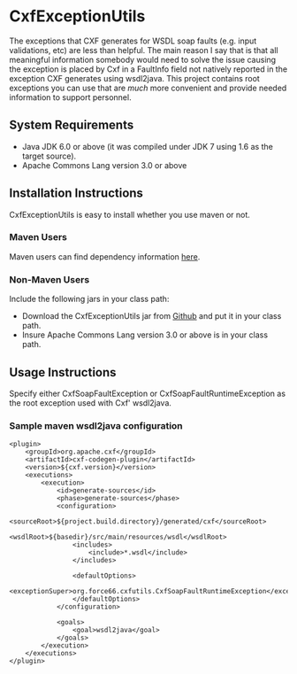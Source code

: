 # CxfExceptionUtils  
The exceptions that CXF generates for WSDL soap faults (e.g. input validations, etc) are less than helpful.  The main reason I say that is that all meaningful information somebody would need to solve the issue causing the exception is placed by Cxf in a FaultInfo field not natively reported in the exception CXF generates using wsdl2java.  This project contains root exceptions you can use that are *much* more convenient and provide needed information to support personnel.

## System Requirements  
* Java JDK 6.0 or above (it was compiled under JDK 7 using 1.6 as the target source).
* Apache Commons Lang version 3.0 or above

## Installation Instructions  
CxfExceptionUtils is easy to install whether you use maven or not.

### Maven Users  
Maven users can find dependency information [here](http://search.maven.org/#search%7Cga%7C1%7Ca%3A%22CxfExceptionUtils%22).

### Non-Maven Users  
Include the following jars in your class path:  
* Download the CxfExceptionUtils jar from [Github](https://github.com/Force66/CxfExceptionUtils/releases) and put it in your class path.  
* Insure Apache Commons Lang version 3.0 or above is in your class path.  

## Usage Instructions  
Specify either CxfSoapFaultException or CxfSoapFaultRuntimeException as the root exception used with Cxf' wsdl2java.  

### Sample maven wsdl2java configuration
```  
<plugin>
	<groupId>org.apache.cxf</groupId>
	<artifactId>cxf-codegen-plugin</artifactId>
	<version>${cxf.version}</version>
	<executions>
		<execution>
			<id>generate-sources</id>
			<phase>generate-sources</phase>
			<configuration>
				<sourceRoot>${project.build.directory}/generated/cxf</sourceRoot>
				<wsdlRoot>${basedir}/src/main/resources/wsdl</wsdlRoot>
				<includes>
					<include>*.wsdl</include>
				</includes>

				<defaultOptions>
					<exceptionSuper>org.force66.cxfutils.CxfSoapFaultRuntimeException</exceptionSuper>
				</defaultOptions>
			</configuration>

			<goals>
				<goal>wsdl2java</goal>
			</goals>
		</execution>
	</executions>
</plugin>
```  


